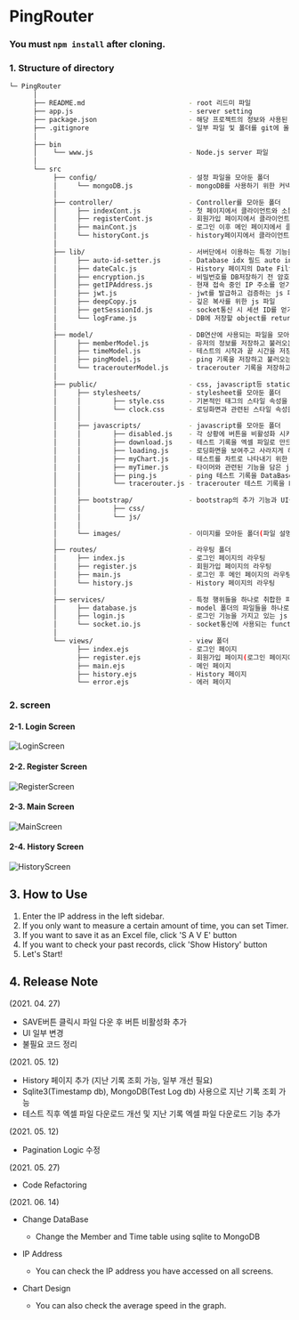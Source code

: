 # PingRouter

### You must `npm install` after cloning.

### 1. Structure of directory

```bash
└─ PingRouter
      │
      ├── README.md                          - root 리드미 파일
      ├── app.js                             - server setting
      ├── package.json                       - 해당 프로젝트의 정보와 사용된 모듈이 담긴 파일
      ├── .gitignore                         - 일부 파일 및 폴더를 git에 올리지 않기 위해 작성한 파일
      │
      ├── bin
      │    └── www.js                        - Node.js server 파일
      │
      └── src
           ├── config/                       - 설정 파일을 모아둔 폴더
           │     └── mongoDB.js              - mongoDB를 사용하기 위한 커넥트 파일
           │
           ├── controller/                   - Controller를 모아둔 폴더
           │     ├── indexCont.js            - 첫 페이지에서 클라이언트와 소통을 위한 controller
           │     ├── registerCont.js         - 회원가입 페이지에서 클라이언트와 소통을 위한 controller
           │     ├── mainCont.js             - 로그인 이후 메인 페이지에서 클라이언트와 소통을 위한 controller
           │     └── historyCont.js          - history페이지에서 클라이언트와 소통을 위한 controller
           │
           ├── lib/                          - 서버단에서 이용하는 특정 기능을 가지고 있는 파일을 모아둔 폴더
           │     ├── auto-id-setter.js       - Database idx 필드 auto increment를 위한 js 파일
           │     ├── dateCalc.js             - History 페이지의 Date Filter에 사용하기 위한 js 파일
           │     ├── encryption.js           - 비밀번호를 DB저장하기 전 암호화를 하기 위한 js 파일
           │     ├── getIPAddress.js         - 현재 접속 중인 IP 주소를 얻기 위한 js 파일
           │     ├── jwt.js                  - jwt를 발급하고 검증하는 js 파일
           │     ├── deepCopy.js             - 깊은 복사를 위한 js 파일
           │     ├── getSessionId.js         - socket통신 시 세션 ID를 얻기 위한 js 파일
           │     └── logFrame.js             - DB에 저장할 object를 return하는 js 파일
           │
           ├── model/                        - DB연산에 사용되는 파일을 모아둔 폴더
           │     ├── memberModel.js          - 유저의 정보를 저장하고 불러오는 js 파일
           │     ├── timeModel.js            - 테스트의 시작과 끝 시간을 저장하고 불러오는 js 파일
           │     ├── pingModel.js            - ping 기록을 저장하고 불러오는 js 파일
           │     └── tracerouterModel.js     - tracerouter 기록을 저장하고 불러오는 js 파일
           │
           ├── public/                       - css, javascript등 static파일이 모여 있는 폴더
           │     ├── stylesheets/            - stylesheet를 모아둔 폴더
           │     │        ├── style.css      - 기본적인 태그의 스타일 속성을 담아둔 stylesheet
           │     │        └── clock.css      - 로딩화면과 관련된 스타일 속성을 담아둔 stylesheet
           │     │
           │     ├── javascripts/            - javascript를 모아둔 폴더
           │     │        ├── disabled.js    - 각 상황에 버튼을 비활성화 시키는 기능을 담은 javascript
           │     │        ├── download.js    - 테스트 기록을 엑셀 파일로 만드는 기능을 담은 javascript
           │     │        ├── loading.js     - 로딩화면을 보여주고 사라지게 하는 기능을 담은 javascript
           │     │        ├── myChart.js     - 테스트를 차트로 나타내기 위한 옵션과 기능을 담은 javascript
           │     │        ├── myTimer.js     - 타이머와 관련된 기능을 담은 javascript
           │     │        ├── ping.js        - ping 테스트 기록을 DataBase(MongoDB)에 담기 위한 Schema와 데이터 저장, 찾기 기능을 담은 javascript
           │     │        └── tracerouter.js - tracerouter 테스트 기록을 DataBase(MongoDB)에 담기 위한 Schema와 데이터 저장, 찾기 기능을 담은 javascript
           │     │
           │     ├── bootstrap/              - bootstrap의 추가 기능과 UI를 사용하기 위한 파일이 모여 있는 폴더(이하 폴더 설명 생략...)
           │     │        ├── css/
           │     │        └── js/
           │     │
           │     └── images/                 - 이미지를 모아둔 폴더(파일 설명 생략...)
           │
           ├── routes/                       - 라우팅 폴더
           │     ├── index.js                - 로그인 페이지의 라우팅
           │     ├── register.js             - 회원가입 페이지의 라우팅
           │     ├── main.js                 - 로그인 후 메인 페이지의 라우팅
           │     └── history.js              - History 페이지의 라우팅
           │
           ├── services/                     - 특정 행위들을 하나로 취합한 파일을 모아둔 폴더
           │     ├── database.js             - model 폴더의 파일들을 하나로 취합시킨 database.js 파일
           │     ├── login.js                - 로그인 기능을 가지고 있는 js vkdlf
           │     └── socket.io.js            - socket통신에 사용되는 function을 하나로 모아둔 js 파일
           │
           └── views/                        - view 폴더
                 ├── index.ejs               - 로그인 페이지
                 ├── register.ejs            - 회원가입 페이지(로그인 페이지에서 AJAX로 불러오기)
                 ├── main.ejs                - 메인 페이지
                 ├── history.ejs             - History 페이지
                 └── error.ejs               - 에러 페이지
```

### 2. screen

#### 2-1. Login Screen

![LoginScreen](https://user-images.githubusercontent.com/51731660/121849633-88a68d80-cd26-11eb-8aca-be326a454032.png)

#### 2-2. Register Screen

![RegisterScreen](https://user-images.githubusercontent.com/51731660/121849717-aecc2d80-cd26-11eb-9951-97e3243c3aa9.png)

#### 2-3. Main Screen

![MainScreen](https://user-images.githubusercontent.com/51731660/121849893-e935ca80-cd26-11eb-9e2b-6582571aa560.png)

#### 2-4. History Screen

![HistoryScreen](https://user-images.githubusercontent.com/51731660/121850057-2a2ddf00-cd27-11eb-8705-d4497a9873c6.png)

## 3. How to Use

1. Enter the IP address in the left sidebar.
2. If you only want to measure a certain amount of time, you can set Timer.
3. If you want to save it as an Excel file, click 'S A V E' button
4. If you want to check your past records, click 'Show History' button
5. Let's Start!

## 4. Release Note

(2021. 04. 27)

- SAVE버튼 클릭시 파일 다운 후 버튼 비활성화 추가
- UI 일부 변경
- 불필요 코드 정리

(2021. 05. 12)

- History 페이지 추가 (지난 기록 조회 가능, 일부 개선 필요)
- Sqlite3(Timestamp db), MongoDB(Test Log db) 사용으로 지난 기록 조회 가능
- 테스트 직후 엑셀 파일 다운로드 개선 및 지난 기록 엑셀 파일 다운로드 기능 추가

(2021. 05. 12)

- Pagination Logic 수정

(2021. 05. 27)

- Code Refactoring

(2021. 06. 14)

- Change DataBase

  - Change the Member and Time table using sqlite to MongoDB

- IP Address

  - You can check the IP address you have accessed on all screens.

- Chart Design
  - You can also check the average speed in the graph.
